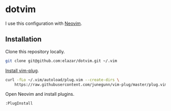 # dotvim

I use this configuration with [Neovim](https://neovim.io).

## Installation

Clone this repository locally.

```sh
git clone git@github.com:elazar/dotvim.git ~/.vim
```

[Install vim-plug](https://github.com/junegunn/vim-plug#installation).

```sh
curl -fLo ~/.vim/autoload/plug.vim --create-dirs \
    https://raw.githubusercontent.com/junegunn/vim-plug/master/plug.vim
```

Open Neovim and install plugins.

```
:PlugInstall
```

